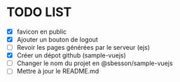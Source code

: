 # TODO LIST

- [X] favicon en public
- [X] Ajouter un bouton de logout
- [ ] Revoir les pages générées par le serveur (ejs)
- [X] Créer un dépot github (sample-vuejs)
- [ ] Changer le nom du projet en @sbesson/sample-vuejs
- [ ] Mettre à jour le README.md

